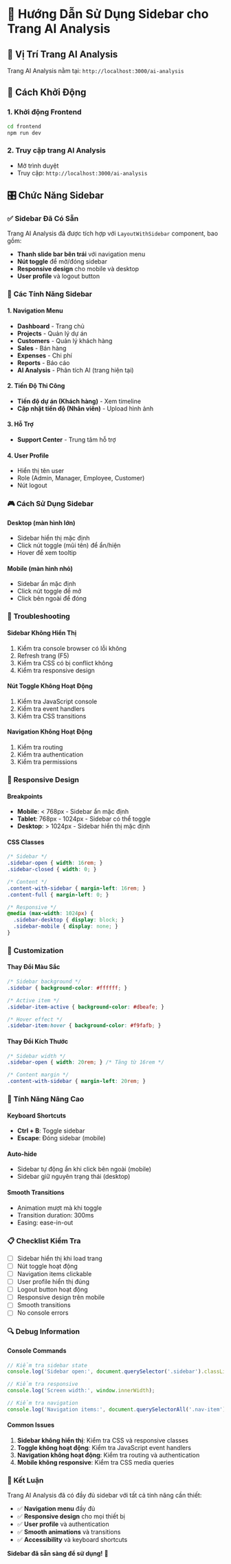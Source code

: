 # 🧠 Hướng Dẫn Sử Dụng Sidebar cho Trang AI Analysis

## 📍 **Vị Trí Trang AI Analysis**

Trang AI Analysis nằm tại: `http://localhost:3000/ai-analysis`

## 🔧 **Cách Khởi Động**

### 1. Khởi động Frontend
```bash
cd frontend
npm run dev
```

### 2. Truy cập trang AI Analysis
- Mở trình duyệt
- Truy cập: `http://localhost:3000/ai-analysis`

## 🎛️ **Chức Năng Sidebar**

### ✅ **Sidebar Đã Có Sẵn**
Trang AI Analysis đã được tích hợp với `LayoutWithSidebar` component, bao gồm:

- **Thanh slide bar bên trái** với navigation menu
- **Nút toggle** để mở/đóng sidebar
- **Responsive design** cho mobile và desktop
- **User profile** và logout button

### 🎯 **Các Tính Năng Sidebar**

#### 1. **Navigation Menu**
- **Dashboard** - Trang chủ
- **Projects** - Quản lý dự án
- **Customers** - Quản lý khách hàng
- **Sales** - Bán hàng
- **Expenses** - Chi phí
- **Reports** - Báo cáo
- **AI Analysis** - Phân tích AI (trang hiện tại)

#### 2. **Tiến Độ Thi Công**
- **Tiến độ dự án (Khách hàng)** - Xem timeline
- **Cập nhật tiến độ (Nhân viên)** - Upload hình ảnh

#### 3. **Hỗ Trợ**
- **Support Center** - Trung tâm hỗ trợ

#### 4. **User Profile**
- Hiển thị tên user
- Role (Admin, Manager, Employee, Customer)
- Nút logout

### 🎮 **Cách Sử Dụng Sidebar**

#### **Desktop (màn hình lớn)**
- Sidebar hiển thị mặc định
- Click nút toggle (mũi tên) để ẩn/hiện
- Hover để xem tooltip

#### **Mobile (màn hình nhỏ)**
- Sidebar ẩn mặc định
- Click nút toggle để mở
- Click bên ngoài để đóng

### 🔧 **Troubleshooting**

#### **Sidebar Không Hiển Thị**
1. Kiểm tra console browser có lỗi không
2. Refresh trang (F5)
3. Kiểm tra CSS có bị conflict không
4. Kiểm tra responsive design

#### **Nút Toggle Không Hoạt Động**
1. Kiểm tra JavaScript console
2. Kiểm tra event handlers
3. Kiểm tra CSS transitions

#### **Navigation Không Hoạt Động**
1. Kiểm tra routing
2. Kiểm tra authentication
3. Kiểm tra permissions

### 📱 **Responsive Design**

#### **Breakpoints**
- **Mobile**: < 768px - Sidebar ẩn mặc định
- **Tablet**: 768px - 1024px - Sidebar có thể toggle
- **Desktop**: > 1024px - Sidebar hiển thị mặc định

#### **CSS Classes**
```css
/* Sidebar */
.sidebar-open { width: 16rem; }
.sidebar-closed { width: 0; }

/* Content */
.content-with-sidebar { margin-left: 16rem; }
.content-full { margin-left: 0; }

/* Responsive */
@media (max-width: 1024px) {
  .sidebar-desktop { display: block; }
  .sidebar-mobile { display: none; }
}
```

### 🎨 **Customization**

#### **Thay Đổi Màu Sắc**
```css
/* Sidebar background */
.sidebar { background-color: #ffffff; }

/* Active item */
.sidebar-item-active { background-color: #dbeafe; }

/* Hover effect */
.sidebar-item:hover { background-color: #f9fafb; }
```

#### **Thay Đổi Kích Thước**
```css
/* Sidebar width */
.sidebar-open { width: 20rem; } /* Tăng từ 16rem */

/* Content margin */
.content-with-sidebar { margin-left: 20rem; }
```

### 🚀 **Tính Năng Nâng Cao**

#### **Keyboard Shortcuts**
- **Ctrl + B**: Toggle sidebar
- **Escape**: Đóng sidebar (mobile)

#### **Auto-hide**
- Sidebar tự động ẩn khi click bên ngoài (mobile)
- Sidebar giữ nguyên trạng thái (desktop)

#### **Smooth Transitions**
- Animation mượt mà khi toggle
- Transition duration: 300ms
- Easing: ease-in-out

### 📋 **Checklist Kiểm Tra**

- [ ] Sidebar hiển thị khi load trang
- [ ] Nút toggle hoạt động
- [ ] Navigation items clickable
- [ ] User profile hiển thị đúng
- [ ] Logout button hoạt động
- [ ] Responsive design trên mobile
- [ ] Smooth transitions
- [ ] No console errors

### 🔍 **Debug Information**

#### **Console Commands**
```javascript
// Kiểm tra sidebar state
console.log('Sidebar open:', document.querySelector('.sidebar').classList.contains('sidebar-open'));

// Kiểm tra responsive
console.log('Screen width:', window.innerWidth);

// Kiểm tra navigation
console.log('Navigation items:', document.querySelectorAll('.nav-item').length);
```

#### **Common Issues**
1. **Sidebar không hiển thị**: Kiểm tra CSS và responsive classes
2. **Toggle không hoạt động**: Kiểm tra JavaScript event handlers
3. **Navigation không hoạt động**: Kiểm tra routing và authentication
4. **Mobile không responsive**: Kiểm tra CSS media queries

### 🎉 **Kết Luận**

Trang AI Analysis đã có đầy đủ sidebar với tất cả tính năng cần thiết:

- ✅ **Navigation menu** đầy đủ
- ✅ **Responsive design** cho mọi thiết bị
- ✅ **User profile** và authentication
- ✅ **Smooth animations** và transitions
- ✅ **Accessibility** và keyboard shortcuts

**Sidebar đã sẵn sàng để sử dụng!** 🚀


